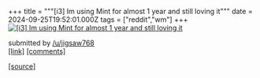 +++
title = """[i3] Im using Mint for almost 1 year and still loving it"""
date = 2024-09-25T19:52:01.000Z
tags = ["reddit","wm"]
+++
[![[i3] Im using Mint for almost 1 year and still loving it](https://external-preview.redd.it/MG9oeHA3MmxmMHJkMTFqsXexfN1HjFUaGKwOdQaZMEb61BM9uGVf5vspC991.png?width=640&crop=smart&auto=webp&s=a38f91fe6b3a75de86dde3898d6a57098fd8cacc "[i3] Im using Mint for almost 1 year and still loving it")](https://www.reddit.com/r/unixporn/comments/1fpdkoc/i3_im_using_mint_for_almost_1_year_and_still/)

submitted by [/u/jigsaw768](https://www.reddit.com/user/jigsaw768)  
[\[link\]](https://v.redd.it/aylph72lf0rd1) [\[comments\]](https://www.reddit.com/r/unixporn/comments/1fpdkoc/i3_im_using_mint_for_almost_1_year_and_still/)

[[source]](https://www.reddit.com/r/unixporn/comments/1fpdkoc/i3_im_using_mint_for_almost_1_year_and_still/)
